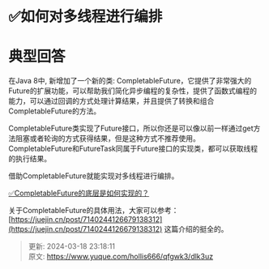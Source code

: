 # ✅如何对多线程进行编排

# 典型回答


在Java 8中, 新增加了一个新的类: CompletableFuture，它提供了非常强大的Future的扩展功能，可以帮助我们简化异步编程的复杂性，提供了函数式编程的能力，可以通过回调的方式处理计算结果，并且提供了转换和组合CompletableFuture的方法。 



CompletableFuture类实现了Future接口，所以你还是可以像以前一样通过get方法阻塞或者轮询的方式获得结果，但是这种方式不推荐使用。 CompletableFuture和FutureTask同属于Future接口的实现类，都可以获取线程的执行结果。



借助CompletableFuture就能实现对多线程进行编排。



[✅CompletableFuture的底层是如何实现的？](https://www.yuque.com/hollis666/qfgwk3/qgrygdsu04a6vfzw)



关于CompletableFuture的具体用法，大家可以参考：[https://juejin.cn/post/7140244126679138312](https://juejin.cn/post/7140244126679138312)  这篇介绍的挺全的。



> 更新: 2024-03-18 23:18:11  
> 原文: <https://www.yuque.com/hollis666/qfgwk3/dlk3uz>